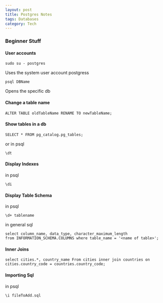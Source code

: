 ```yaml
---
layout: post
title: Postgres Notes
tags: Databases
category: Tech
---
```


### Beginner Stuff ###

#### User accounts ####

~~~
sudo su - postgres
~~~
Uses the system user account postgress

~~~
psql DBName
~~~
Opens the specific db

#### Change a table name ####

~~~
ALTER TABLE oldTableName RENAME TO newTableName;
~~~

#### Show tables in a db ####

~~~
SELECT * FROM pg_catalog.pg_tables;
~~~

or in psql

~~~
\dt
~~~

#### Display Indexes ####

in psql

~~~
\di
~~~

#### Display Table Schema ####

in psql  

~~~
\d+ tablename
~~~

in general sql  

~~~
select column_name, data_type, character_maximum_length
from INFORMATION_SCHEMA.COLUMNS where table_name = '<name of table>';
~~~

#### Inner Joins ####

~~~
select cities.*, country_name From cities inner join countries on cities.country_code = countries.country_code;
~~~

#### Importing Sql ####

in psql

~~~
\i fileToAdd.sql
~~~
